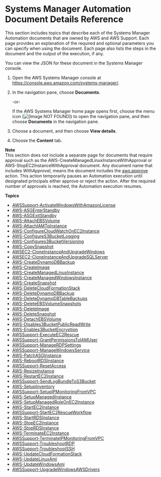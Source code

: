 # Systems Manager Automation Document Details Reference<a name="automation-documents-reference-details"></a>

This section includes topics that describe each of the Systems Manager Automation documents that are owned by AWS and AWS Support\. Each page provides an explanation of the required and optional parameters you can specify when using the document\. Each page also lists the steps in the document and the output of the execution, if any\. 

You can view the JSON for these document in the Systems Manager console\.

1. Open the AWS Systems Manager console at [https://console\.aws\.amazon\.com/systems\-manager/](https://console.aws.amazon.com/systems-manager/)\.

1. In the navigation pane, choose **Documents**\.

   \-or\-

   If the AWS Systems Manager home page opens first, choose the menu icon \(![\[Image NOT FOUND\]](http://docs.aws.amazon.com/systems-manager/latest/userguide/images/menu-icon-small.png)\) to open the navigation pane, and then choose **Documents** in the navigation pane\.

1. Choose a document, and then choose **View details**\.

1. Choose the **Content** tab\.

**Note**  
This section does *not* include a separate page for documents that require approval such as the AWS\-CreateManagedLinuxInstanceWithApproval or AWS\-StopEC2InstanceWithApproval document\. Any document name that includes *WithApproval*, means the document includes the [aws:approve](automation-actions.md#automation-action-approve) action\. This action temporarily pauses an Automation execution until designated principals either approve or reject the action\. After the required number of approvals is reached, the Automation execution resumes\. 

**Topics**
+ [AWSSupport\-ActivateWindowsWithAmazonLicense](automation-awssupport-activatewindowswithamazonlicense.md)
+ [AWS\-ASGEnterStandby](automation-aws-asgenterstandby.md)
+ [AWS\-ASGExitStandby](automation-aws-asgexitstandby.md)
+ [AWS\-AttachEBSVolume](automation-aws-attachebsvolume.md)
+ [AWS\-AttachIAMToInstance](automation-aws-attachiamtoinstance.md)
+ [AWS\-ConfigureCloudWatchOnEC2Instance](automation-aws-configurecloudwatchonec2instance.md)
+ [AWS\-ConfigureS3BucketLogging](automation-aws-configures3bucketlogging.md)
+ [AWS\-Configures3BucketVersioning](automation-aws-configures3bucketversioning.md)
+ [AWS\-CopySnapshot](automation-aws-copysnapshot.md)
+ [AWSEC2\-CloneInstanceAndUpgradeWindows](automation-awsec2-CloneInstanceAndUpgradeWindows.md)
+ [AWSEC2\-CloneInstanceAndUpgradeSQLServer](automation-awsec2-CloneInstanceAndUpgradeSQLServer.md)
+ [AWS\-CreateDynamoDBBackup](automation-aws-createdynamodbbackup.md)
+ [AWS\-CreateImage](automation-aws-createimage.md)
+ [AWS\-CreateManagedLinuxInstance](automation-aws-createmanagedlinuxinstance.md)
+ [AWS\-CreateManagedWindowsInstance](automation-aws-createmanagedwindowsinstance.md)
+ [AWS\-CreateSnapshot](automation-aws-createsnapshot.md)
+ [AWS\-DeleteCloudFormationStack](automation-aws-deletecloudformationstack.md)
+ [AWS\-DeleteDynamoDBBackup](automation-aws-deletedynamodbbackup.md)
+ [AWS\-DeleteDynamoDBTableBackups](automation-aws-deletedynamodbtablebackups.md)
+ [AWS\-DeleteEBSVolumeSnapshots](automation-aws-deleteebsvolumesnapshots.md)
+ [AWS\-DeleteImage](automation-aws-deleteimage.md)
+ [AWS\-DeleteSnapshot](automation-aws-deletesnapshot.md)
+ [AWS\-DetachEBSVolume](automation-aws-detachebsvolume.md)
+ [AWS\-Disables3BucketPublicReadWrite](automation-aws-disables3bucketpublicreadwrite.md)
+ [AWS\-Enables3BucketEncryption](automation-aws-enables3bucketencryption.md)
+ [AWSSupport\-ExecuteEC2Rescue](automation-awssupport-executeec2rescue.md)
+ [AWSSupport\-GrantPermissionsToIAMUser](automation-awssupport-grantpermissionstoiamuser.md)
+ [AWSSupport\-ManageRDPSettings](automation-awssupport-managerdpsettings.md)
+ [AWSSupport\-ManageWindowsService](automation-awssupport-managewindowsservice.md)
+ [AWS\-PatchASGInstance](automation-aws-patchasginstance.md)
+ [AWS\-RebootRDSInstance](automation-aws-rebootrdsinstance.md)
+ [AWSSupport\-ResetAccess](automation-awssupport-resetaccess.md)
+ [AWS\-ResizeInstance](automation-aws-resizeinstance.md)
+ [AWS\-RestartEC2Instance](automation-aws-restartec2instance.md)
+ [AWSSupport\-SendLogBundleToS3Bucket](automation-awssupport-sendlogbundletos3bucket.md)
+ [AWS\-SetupInventory](automation-aws-setupinventory.md)
+ [AWSSupport\-SetupIPMonitoringFromVPC](automation-aws-setupipmonitoringfromvpc.md)
+ [AWS\-SetupManagedInstance](automation-aws-setupmanagedinstance.md)
+ [AWS\-SetupManagedRoleOnEC2Instance](automation-aws-setupmanagedroleonec2instance.md)
+ [AWS\-StartEC2Instance](automation-aws-startec2instance.md)
+ [AWSSupport\-StartEC2RescueWorkflow](automation-awssupport-startec2rescueworkflow.md)
+ [AWS\-StartRDSInstance](automation-aws-startrdsinstance.md)
+ [AWS\-StopEC2Instance](automation-aws-stopec2instance.md)
+ [AWS\-StopRDSInstance](automation-aws-stoprdsinstance.md)
+ [AWS\-TerminateEC2Instance](automation-aws-terminateec2instance.md)
+ [AWSSupport\-TerminateIPMonitoringFromVPC](automation-awssupport-terminateipmonitoringfromvpc.md)
+ [AWSSupport\-TroubleshootRDP](automation-awssupport-troubleshootrdp.md)
+ [AWSSupport\-TroubleshootSSH](automation-awssupport-troubleshootssh.md)
+ [AWS\-UpdateCloudFormationStack](automation-aws-updatecloudformationstack.md)
+ [AWS\-UpdateLinuxAmi](automation-aws-updatelinuxami.md)
+ [AWS\-UpdateWindowsAmi](automation-aws-updatewindowsami.md)
+ [AWSSupport\-UpgradeWindowsAWSDrivers](automation-awssupport-upgradewindowsawsdrivers.md)